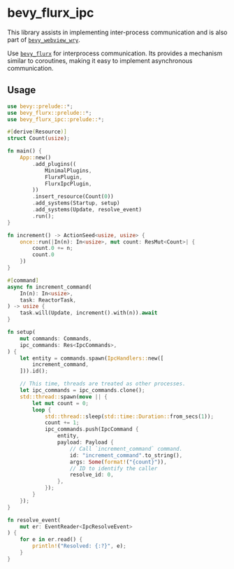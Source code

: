 # bevy_flurx_ipc

This library assists in implementing inter-process communication and is also part of [
`bevy_webview_wry`](../bevy_webview_wry/README.md).

Use [`bevy_flurx`](https://github.com/not-elm/bevy_flurx) for interprocess communication.
Its provides a mechanism similar to coroutines, making it easy to implement asynchronous communication.

## Usage

```rust
use bevy::prelude::*;
use bevy_flurx::prelude::*;
use bevy_flurx_ipc::prelude::*;

#[derive(Resource)]
struct Count(usize);

fn main() {
    App::new()
        .add_plugins((
            MinimalPlugins,
            FlurxPlugin,
            FlurxIpcPlugin,
        ))
        .insert_resource(Count(0))
        .add_systems(Startup, setup)
        .add_systems(Update, resolve_event)
        .run();
}

fn increment() -> ActionSeed<usize, usize> {
    once::run(|In(n): In<usize>, mut count: ResMut<Count>| {
        count.0 += n;
        count.0
    })
}

#[command]
async fn increment_command(
    In(n): In<usize>,
    task: ReactorTask,
) -> usize {
    task.will(Update, increment().with(n)).await
}

fn setup(
    mut commands: Commands,
    ipc_commands: Res<IpcCommands>,
) {
    let entity = commands.spawn(IpcHandlers::new([
        increment_command,
    ])).id();

    // This time, threads are treated as other processes.
    let ipc_commands = ipc_commands.clone();
    std::thread::spawn(move || {
        let mut count = 0;
        loop {
            std::thread::sleep(std::time::Duration::from_secs(1));
            count += 1;
            ipc_commands.push(IpcCommand {
                entity,
                payload: Payload {
                    // Call `increment_command` command.
                    id: "increment_command".to_string(),
                    args: Some(format!("{count}")),
                    // ID to identify the caller
                    resolve_id: 0,
                },
            });
        }
    });
}

fn resolve_event(
    mut er: EventReader<IpcResolveEvent>
) {
    for e in er.read() {
        println!("Resolved: {:?}", e);
    }
}
```
